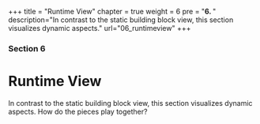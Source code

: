 +++
title = "Runtime View"
chapter = true
weight = 6
pre = "<b>6. </b>"
description="In contrast to the static building block view, this section visualizes dynamic aspects."
url="06_runtimeview"
+++

### Section 6

# Runtime View

In contrast to the static building block view, this section visualizes dynamic aspects.
How do the pieces play together?

